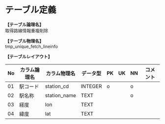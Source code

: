 # テーブル定義

**【テーブル論理名】**  
取得路線情報重複削除

**【テーブル物理名】**  
tmp_unique_fetch_lineinfo

**【テーブルレイアウト】**  

| No  |   カラム論理名   | カラム物理名 | データ型 | PK  | UK  | NN  | コメント |
| --- | ---------------- | ------------ | -------- | --- | --- | --- | -------- |
| 01  | 駅コード         | station_cd   | INTEGER  | o   |     | o   |          |
| 02  | 駅名称           | station_name | TEXT     |     |     | o   |          |
| 03  | 経度             | lon          | TEXT     |     |     |     |          |
| 04  | 緯度             | lat          | TEXT     |     |     |     |          |

